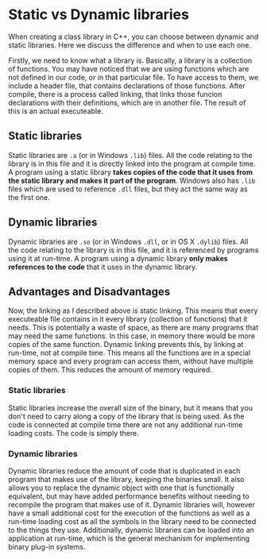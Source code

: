 # Static vs Dynamic libraries

When creating a class library in C++, you can choose between dynamic and static libraries. Here we discuss the difference and when to use each one.

Firstly, we need to know what a library is. Basically, a library is a collection of functions. You may have noticed that we are using functions which are not defined in our code, or in that particular file. To have access to them, we include a header file, that contains declarations of those functions. After compile, there is a process called linking, that links those funcion declarations with their definitions, which are in another file. The result of this is an actual executeable.

## Static libraries

Static libraries are `.a` (or in Windows `.lib`) files. All the code relating to the library is in this file and it is directly linked into the program at compile time. A program using a static library **takes copies of the code that it uses from the static library and makes it part of the program**. Windows also has `.lib` files which are used to reference `.dll` files, but they act the same way as the first one.

## Dynamic libraries

Dynamic libraries are `.so` (or in Windows `.dll`, or in OS X `.dylib`) files. All the code relating to the library is in this file, and it is referenced by programs using it at run-time. A program using a dynamic library **only makes references to the code** that it uses in the dynamic library.

## Advantages and Disadvantages

Now, the linking as I described above is static linking. This means that every executeable file contains in it every library (collection of functions) that it needs. This is potentially a waste of space, as there are many programs that may need the same functions. In this case, in memory there would be more copies of the same function. Dynamic linking prevents this, by linking at run-time, not at compile time. This means all the functions are in a special memory space and every program can access them, without have multiple copies of them. This reduces the amount of memory required.

### Static libraries

Static libraries increase the overall size of the binary, but it means that you don't need to carry along a copy of the library that is being used. As the code is connected at compile time there are not any additional run-time loading costs. The code is simply there.

### Dynamic libraries

Dynamic libraries reduce the amount of code that is duplicated in each program that makes use of the library, keeping the binaries small. It also allows you to replace the dynamic object with one that is functionally equivalent, but may have added performance benefits without needing to recompile the program that makes use of it. Dynamic libraries will, however have a small additional cost for the execution of the functions as well as a run-time loading cost as all the symbols in the library need to be connected to the things they use. Additionally, dynamic libraries can be loaded into an application at run-time, which is the general mechanism for implementing binary plug-in systems.

